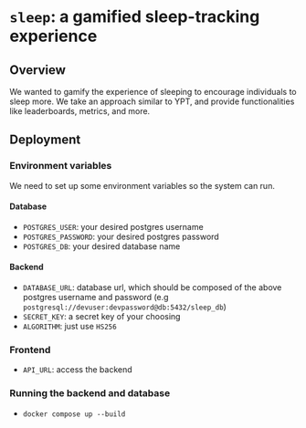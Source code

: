 # `sleep`: a gamified sleep-tracking experience

## Overview

We wanted to gamify the experience of sleeping to encourage individuals to sleep more. We take an approach similar to YPT, and provide functionalities like leaderboards, metrics, and more.

## Deployment

### Environment variables
We need to set up some environment variables so the system can run.
#### Database
- `POSTGRES_USER`: your desired postgres username
- `POSTGRES_PASSWORD`: your desired postgres password
- `POSTGRES_DB`: your desired database name

#### Backend
- `DATABASE_URL`: database url, which should be composed of the above postgres username and password (e.g `postgresql://devuser:devpassword@db:5432/sleep_db`)
- `SECRET_KEY`: a secret key of your choosing
- `ALGORITHM`: just use `HS256`

### Frontend
- `API_URL`: access the backend

### Running the backend and database
- `docker compose up --build`
